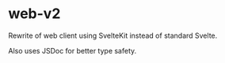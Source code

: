 # web-v2

Rewrite of web client using SvelteKit instead of standard Svelte.

Also uses JSDoc for better type safety.